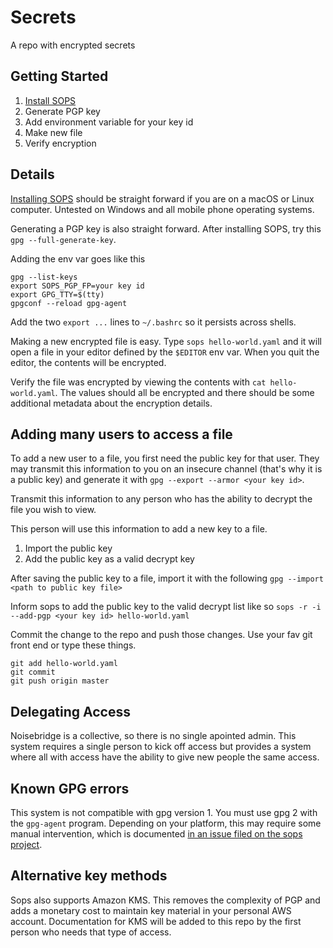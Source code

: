 # Secrets
A repo with encrypted secrets

## Getting Started

1. [Install SOPS](https://github.com/mozilla/sops)
2. Generate PGP key
3. Add environment variable for your key id
4. Make new file
5. Verify encryption

## Details

[Installing SOPS](https://github.com/mozilla/sops) should be straight forward if you are on a macOS or Linux computer. Untested on Windows and all mobile phone operating systems.

Generating a PGP key is also straight forward. After installing SOPS, try this `gpg --full-generate-key`.

Adding the env var goes like this

```
gpg --list-keys
export SOPS_PGP_FP=your key id
export GPG_TTY=$(tty)
gpgconf --reload gpg-agent
```

Add the two `export ...` lines to `~/.bashrc` so it persists across shells.

Making a new encrypted file is easy. Type `sops hello-world.yaml` and it will open a file in your editor defined by the `$EDITOR` env var. When you quit the editor, the contents will be encrypted.

Verify the file was encrypted by viewing the contents with `cat hello-world.yaml`. The values should all be encrypted and there should be some additional metadata about the encryption details.

## Adding many users to access a file

To add a new user to a file, you first need the public key for that user. They may transmit this information to you on an insecure channel (that's why it is a public key) and generate it with `gpg --export --armor <your key id>`.

Transmit this information to any person who has the ability to decrypt the file you wish to view.

This person will use this information to add a new key to a file.

1. Import the public key
2. Add the public key as a valid decrypt key

After saving the public key to a file, import it with the following `gpg --import <path to public key file>`

Inform sops to add the public key to the valid decrypt list like so
`sops -r -i --add-pgp <your key id> hello-world.yaml`

Commit the change to the repo and push those changes. Use your fav git front end or type these things.

```
git add hello-world.yaml
git commit
git push origin master
```

## Delegating Access

Noisebridge is a collective, so there is no single apointed admin. This system requires a single person to kick off access but provides a system where all with access have the ability to give new people the same access.

## Known GPG errors

This system is not compatible with gpg version 1. You must use gpg 2 with the `gpg-agent` program. Depending on your platform, this may require some manual intervention, which is documented [in an issue filed on the sops project](https://github.com/mozilla/sops/issues/304#issuecomment-381727428).

## Alternative key methods

Sops also supports Amazon KMS. This removes the complexity of PGP and adds a monetary cost to maintain key material in your personal AWS account. Documentation for KMS will be added to this repo by the first person who needs that type of access.